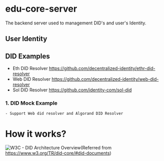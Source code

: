# edu-core-server
The backend server used to management DID's and user's Identity.


## User Identity

## DID Examples
- Eth DID Resolver https://github.com/decentralized-identity/ethr-did-resolver
- Web DID Resolver https://github.com/decentralized-identity/web-did-resolver
- Sol DID Resolver https://github.com/identity-com/sol-did

### 1. DID Mock Example
    - Support Web did resolver and Algorand DID Resolver


# How it works?

![W3C - DID Architecture Overview](https://www.w3.org/TR/did-core/diagrams/did_brief_architecture_overview.svg)(Referred from https://www.w3.org/TR/did-core/#did-documents)